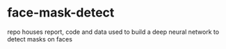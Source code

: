 # face-mask-detect
repo houses report, code and data used to build a deep neural network to detect masks on faces
